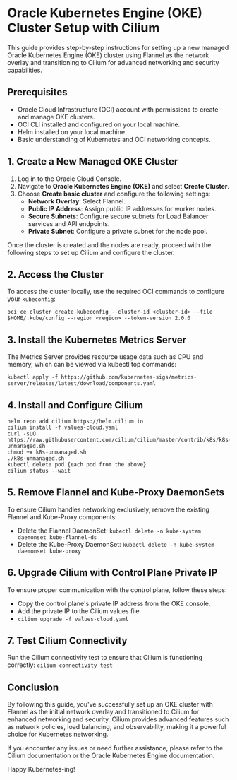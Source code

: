 # Oracle Kubernetes Engine (OKE) Cluster Setup with Cilium

This guide provides step-by-step instructions for setting up a new managed Oracle Kubernetes Engine (OKE) cluster using Flannel as the network overlay and transitioning to Cilium for advanced networking and security capabilities.

## Prerequisites

- Oracle Cloud Infrastructure (OCI) account with permissions to create and manage OKE clusters.
- OCI CLI installed and configured on your local machine.
- Helm installed on your local machine.
- Basic understanding of Kubernetes and OCI networking concepts.

## 1. Create a New Managed OKE Cluster

1. Log in to the Oracle Cloud Console.
2. Navigate to **Oracle Kubernetes Engine (OKE)** and select **Create Cluster**.
3. Choose **Create basic cluster** and configure the following settings:
   - **Network Overlay**: Select Flannel.
   - **Public IP Address**: Assign public IP addresses for worker nodes.
   - **Secure Subnets**: Configure secure subnets for Load Balancer services and API endpoints.
   - **Private Subnet**: Configure a private subnet for the node pool.

Once the cluster is created and the nodes are ready, proceed with the following steps to set up Cilium and configure the cluster.

## 2. Access the Cluster

To access the cluster locally, use the required OCI commands to configure your `kubeconfig`:

```oci ce cluster create-kubeconfig --cluster-id <cluster-id> --file $HOME/.kube/config --region <region> --token-version 2.0.0```

## 3. Install the Kubernetes Metrics Server
The Metrics Server provides resource usage data such as CPU and memory, which can be viewed via kubectl top commands:

```kubectl apply -f https://github.com/kubernetes-sigs/metrics-server/releases/latest/download/components.yaml```

## 4. Install and Configure Cilium

```
helm repo add cilium https://helm.cilium.io
cilium install -f values-cloud.yaml
curl -sLO https://raw.githubusercontent.com/cilium/cilium/master/contrib/k8s/k8s-unmanaged.sh
chmod +x k8s-unmanaged.sh
./k8s-unmanaged.sh
kubectl delete pod {each pod from the above}
cilium status --wait
```

## 5. Remove Flannel and Kube-Proxy DaemonSets
To ensure Cilium handles networking exclusively, remove the existing Flannel and Kube-Proxy components:

- Delete the Flannel DaemonSet: `kubectl delete -n kube-system daemonset kube-flannel-ds
`
- Delete the Kube-Proxy DaemonSet: `kubectl delete -n kube-system daemonset kube-proxy`

## 6. Upgrade Cilium with Control Plane Private IP
To ensure proper communication with the control plane, follow these steps:
- Copy the control plane's private IP address from the OKE console.
- Add the private IP to the Cilium values file.
- `cilium upgrade -f values-cloud.yaml`

## 7. Test Cilium Connectivity
Run the Cilium connectivity test to ensure that Cilium is functioning correctly:
`cilium connectivity test`

## Conclusion
By following this guide, you've successfully set up an OKE cluster with Flannel as the initial network overlay and transitioned to Cilium for enhanced networking and security. Cilium provides advanced features such as network policies, load balancing, and observability, making it a powerful choice for Kubernetes networking.

If you encounter any issues or need further assistance, please refer to the Cilium documentation or the Oracle Kubernetes Engine documentation.

Happy Kubernetes-ing!